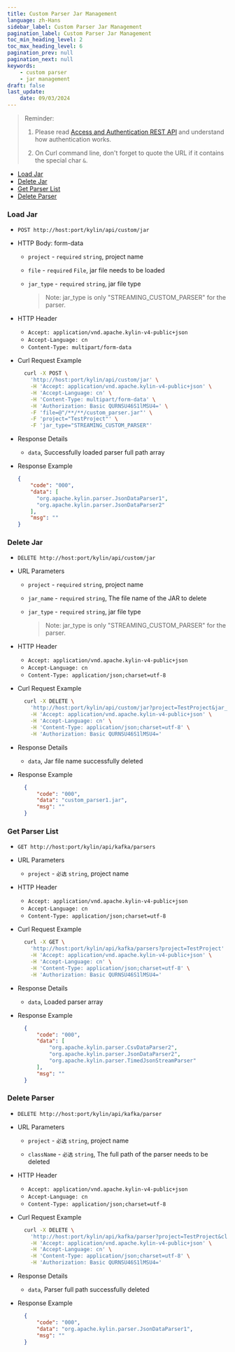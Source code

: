```yaml
---
title: Custom Parser Jar Management
language: zh-Hans
sidebar_label: Custom Parser Jar Management
pagination_label: Custom Parser Jar Management
toc_min_heading_level: 2
toc_max_heading_level: 6
pagination_prev: null
pagination_next: null
keywords:
    - custom parser
    - jar management
draft: false
last_update:
    date: 09/03/2024
---
```

> Reminder:
>
> 1. Please read [Access and Authentication REST API](authentication.md) and understand how authentication works.
>
> 2. On Curl command line, don't forget to quote the URL if it contains the special char `&`.



* [Load Jar](#Load-Jar)
* [Delete Jar](#Delete-Jar)
* [Get Parser List](#Get-Parser-List)
* [Delete Parser](#Delete-Parser)

### Load Jar

- `POST http://host:port/kylin/api/custom/jar`

- HTTP Body: form-data

  - `project` - `required` `string`, project name

  - `file` - `required` `File`, jar file needs to be loaded

  - `jar_type` - `required` `string`, jar file type

    > Note: jar_type is only "STREAMING_CUSTOM_PARSER" for the parser.

- HTTP Header

  - `Accept: application/vnd.apache.kylin-v4-public+json`
  - `Accept-Language: cn`
  - `Content-Type: multipart/form-data`

- Curl Request Example

  ```sh
    curl -X POST \
      'http://host:port/kylin/api/custom/jar' \
      -H 'Accept: application/vnd.apache.kylin-v4-public+json' \
      -H 'Accept-Language: cn' \
      -H 'Content-Type: multipart/form-data' \
      -H 'Authorization: Basic QURNSU46S1lMSU4=' \
      -F 'file=@"/**/**/custom_parser.jar"' \
      -F 'project="TestProject"' \
      -F 'jar_type="STREAMING_CUSTOM_PARSER"'
  ```


- Response Details

    - `data`, Successfully loaded parser full path array

- Response Example

  ```json
  {
      "code": "000",
      "data": [
        "org.apache.kylin.parser.JsonDataParser1",
        "org.apache.kylin.parser.JsonDataParser2"
      ],
      "msg": ""
  }
  ```




### Delete Jar

- `DELETE http://host:port/kylin/api/custom/jar`

- URL Parameters

    - `project` - `required` `string`, project name

    - `jar_name` - `required` `string`, The file name of the JAR to delete

    - `jar_type` - `required` `string`, jar file type

      > Note: jar_type is only "STREAMING_CUSTOM_PARSER" for the parser.

- HTTP Header

    - `Accept: application/vnd.apache.kylin-v4-public+json`
    - `Accept-Language: cn`
    - `Content-Type: application/json;charset=utf-8`

- Curl Request Example

  ```sh
    curl -X DELETE \
      'http://host:port/kylin/api/custom/jar?project=TestProject&jar_name=custom_parser1.jar&jar_type="STREAMING_CUSTOM_PARSER' \
      -H 'Accept: application/vnd.apache.kylin-v4-public+json' \
      -H 'Accept-Language: cn' \
      -H 'Content-Type: application/json;charset=utf-8' \
      -H 'Authorization: Basic QURNSU46S1lMSU4='
  ```


- Response Details

    - `data`, Jar file name successfully deleted

- Response Example

  ```json
    {
        "code": "000",
        "data": "custom_parser1.jar",
        "msg": ""
    }
  ```




### Get Parser List

- `GET http://host:port/kylin/api/kafka/parsers`

- URL Parameters

    - `project` - `必选` `string`, project name


- HTTP Header

    - `Accept: application/vnd.apache.kylin-v4-public+json`
    - `Accept-Language: cn`
    - `Content-Type: application/json;charset=utf-8`

- Curl Request Example

  ```sh
    curl -X GET \
      'http://host:port/kylin/api/kafka/parsers?project=TestProject' \
      -H 'Accept: application/vnd.apache.kylin-v4-public+json' \
      -H 'Accept-Language: cn' \
      -H 'Content-Type: application/json;charset=utf-8' \
      -H 'Authorization: Basic QURNSU46S1lMSU4='
  ```


- Response Details

    - `data`, Loaded parser array

- Response Example

  ```json
    {
        "code": "000",
        "data": [
            "org.apache.kylin.parser.CsvDataParser2",
            "org.apache.kylin.parser.JsonDataParser2",
            "org.apache.kylin.parser.TimedJsonStreamParser"
        ],
        "msg": ""
    }
  ```




### Delete Parser

- `DELETE http://host:port/kylin/api/kafka/parser`

- URL Parameters

    - `project` - `必选` `string`, project name

    - `className` - `必选` `string`, The full path of the parser needs to be deleted

- HTTP Header

    - `Accept: application/vnd.apache.kylin-v4-public+json`
    - `Accept-Language: cn`
    - `Content-Type: application/json;charset=utf-8`

- Curl Request Example

  ```sh
    curl -X DELETE \
      'http://host:port/kylin/api/kafka/parser?project=TestProject&className=org.apache.kylin.parser.JsonDataParser1' \
      -H 'Accept: application/vnd.apache.kylin-v4-public+json' \
      -H 'Accept-Language: cn' \
      -H 'Content-Type: application/json;charset=utf-8' \
      -H 'Authorization: Basic QURNSU46S1lMSU4='
  ```


- Response Details

    - `data`, Parser full path successfully deleted

- Response Example

  ```json
    {
        "code": "000",
        "data": "org.apache.kylin.parser.JsonDataParser1",
        "msg": ""
    }
  ```







